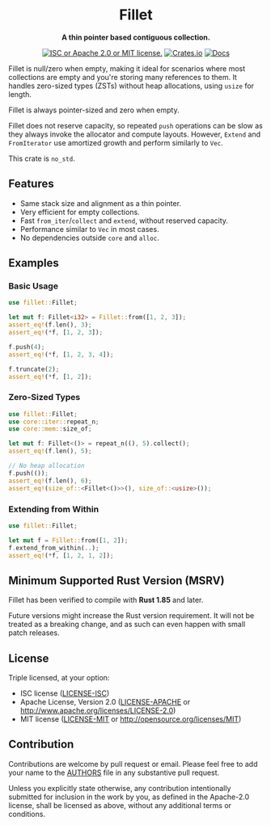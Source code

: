 <div align=center>

# Fillet

**A thin pointer based contiguous collection.**

[![ISC or Apache 2.0 or MIT license.](https://img.shields.io/badge/license-ISC_OR_Apache--2.0_OR_MIT-blue.svg)](#license)
[![Crates.io](https://img.shields.io/crates/v/fillet.svg)](<https://crates.io/crates/fillet>)
[![Docs](https://docs.rs/fillet/badge.svg)](<https://docs.rs/fillet>)

</div>

Fillet is null/zero when empty, making it ideal for scenarios where most collections are empty and you're storing many references to them.
It handles zero-sized types (ZSTs) without heap allocations, using  `usize` for length.

Fillet is always pointer-sized and zero when empty.

Fillet does not reserve capacity, so repeated `push` operations can be slow as they always invoke the allocator and compute layouts.
However, `Extend` and `FromIterator` use amortized growth and perform similarly to `Vec`.

This crate is `no_std`.

## Features

- Same stack size and alignment as a thin pointer.
- Very efficient for empty collections.
- Fast `from_iter`/`collect` and `extend`, without reserved capacity.
- Performance similar to `Vec` in most cases.
- No dependencies outside `core` and `alloc`.

## Examples

### Basic Usage

```rust
use fillet::Fillet;

let mut f: Fillet<i32> = Fillet::from([1, 2, 3]);
assert_eq!(f.len(), 3);
assert_eq!(*f, [1, 2, 3]);

f.push(4);
assert_eq!(*f, [1, 2, 3, 4]);

f.truncate(2);
assert_eq!(*f, [1, 2]);
```

### Zero-Sized Types

```rust
use fillet::Fillet;
use core::iter::repeat_n;
use core::mem::size_of;

let mut f: Fillet<()> = repeat_n((), 5).collect();
assert_eq!(f.len(), 5);

// No heap allocation
f.push(());
assert_eq!(f.len(), 6);
assert_eq!(size_of::<Fillet<()>>(), size_of::<usize>());
```

### Extending from Within

```rust
use fillet::Fillet;

let mut f = Fillet::from([1, 2]);
f.extend_from_within(..);
assert_eq!(*f, [1, 2, 1, 2]);
```

## Minimum Supported Rust Version (MSRV)

Fillet has been verified to compile with **Rust 1.85** and later.

Future versions might increase the Rust version requirement.
It will not be treated as a breaking change, and as such can even happen with small patch releases.


## License

Triple licensed, at your option:

- ISC license
   ([LICENSE-ISC](LICENSE-ISC))
- Apache License, Version 2.0
   ([LICENSE-APACHE](LICENSE-APACHE) or <http://www.apache.org/licenses/LICENSE-2.0>)
- MIT license
   ([LICENSE-MIT](LICENSE-MIT) or <http://opensource.org/licenses/MIT>)


## Contribution

Contributions are welcome by pull request or email.
Please feel free to add your name to the [AUTHORS] file in any substantive pull request.

Unless you explicitly state otherwise, any contribution intentionally submitted for inclusion in the work by you, as defined in the Apache-2.0 license, shall be licensed as above, without any additional terms or conditions.

[AUTHORS]: ./AUTHORS
